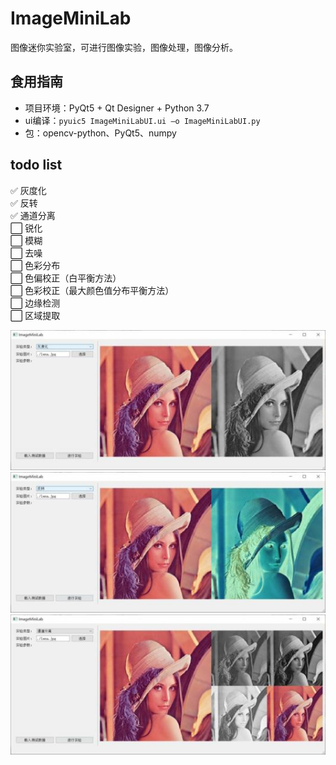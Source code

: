# ImageMiniLab  
图像迷你实验室，可进行图像实验，图像处理，图像分析。  

## 食用指南  
- 项目环境：PyQt5 + Qt Designer + Python 3.7  
- ui编译：`pyuic5 ImageMiniLabUI.ui –o ImageMiniLabUI.py`  
- 包：opencv-python、PyQt5、numpy  

## todo list  
:white_check_mark: 灰度化  
:white_check_mark: 反转  
:white_check_mark: 通道分离  
:white_large_square: 锐化  
:white_large_square: 模糊  
:white_large_square: 去噪  
:white_large_square: 色彩分布  
:white_large_square: 色偏校正（白平衡方法）  
:white_large_square: 色彩校正（最大颜色值分布平衡方法）  
:white_large_square: 边缘检测  
:white_large_square: 区域提取  

![image](https://raw.githubusercontent.com/itisyang/MyImages/master/ImageMiniLab/灰度化.jpg)  
![image](https://raw.githubusercontent.com/itisyang/MyImages/master/ImageMiniLab/反转.jpg)  
![image](https://raw.githubusercontent.com/itisyang/MyImages/master/ImageMiniLab/通道分离.jpg)  
